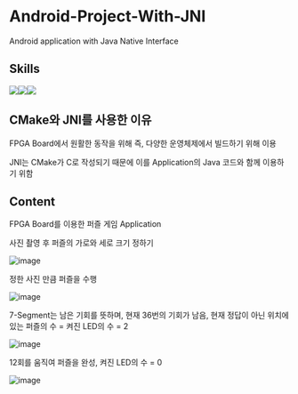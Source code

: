 # Android-Project-With-JNI
Android application with Java Native Interface

## Skills

<img src="https://img.shields.io/badge/Java-F9AB00?style=for-the-badge&logo=Java&logoColor=white"><img src="https://img.shields.io/badge/Android-3DDC84?style=for-the-badge&logo=Android&logoColor=white"><img src="https://img.shields.io/badge/CMake-064F8C?style=for-the-badge&logo=CMake&logoColor=white">

## CMake와 JNI를 사용한 이유

FPGA Board에서 원활한 동작을 위해 즉, 다양한 운영체제에서 빌드하기 위해 이용

JNI는 CMake가 C로 작성되기 때문에 이를 Application의 Java 코드와 함께 이용하기 위함

## Content

FPGA Board를 이용한 퍼즐 게임 Application

사진 촬영 후 퍼즐의 가로와 세로 크기 정하기

![image](https://user-images.githubusercontent.com/78264248/196934469-1a56d3e3-26e1-4b8b-819a-fcad7ba9d7c6.png)

정한 사진 만큼 퍼즐을 수행

![image](https://user-images.githubusercontent.com/78264248/196934583-a06aebef-2945-41ab-8840-4f4ecc66f3fd.png)

7-Segment는 남은 기회를 뜻하며, 현재 36번의 기회가 남음, 현재 정답이 아닌 위치에 있는 퍼즐의 수 = 켜진 LED의 수 = 2

![image](https://user-images.githubusercontent.com/78264248/196934668-94161b3f-76f1-49bb-b936-b152691dcc73.png)

12회를 움직여 퍼즐을 완성, 켜진 LED의 수 = 0

![image](https://user-images.githubusercontent.com/78264248/196934758-e6761aa5-2506-4139-88c3-ee3f0317b704.png)
